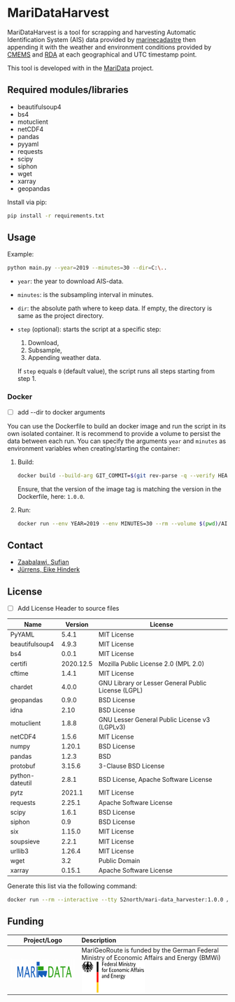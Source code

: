 # MariDataHarvest

MariDataHarvest is a tool for scrapping and harvesting Automatic Identification System (AIS) data provided by [marinecadastre](https://marinecadastre.gov/AIS/)
then appending it with the weather and environment conditions provided by [CMEMS](https://nrt.cmems-du.eu) and [RDA](rda.ucar.edu) at each geographical and UTC timestamp point.

This tool is developed with in the [MariData](https://www.maridata.org) project.


## Required modules/libraries

- beautifulsoup4
- bs4
- motuclient
- netCDF4
- pandas
- pyyaml
- requests
- scipy
- siphon
- wget
- xarray
- geopandas

Install via pip:

```sh
pip install -r requirements.txt
```


## Usage

Example:
```sh
python main.py --year=2019 --minutes=30 --dir=C:\..
```

- `year`: the year to download AIS-data.

- `minutes`: is the subsampling interval in minutes.

- `dir`: the absolute path where to keep data. If empty, the directory is same as the project directory.

- `step` (optional): starts the script at a specific step:

  1. Download,
  2. Subsample,
  3. Appending weather data.

  If `step` equals `0` (default value), the script runs all steps starting from step 1.


### Docker
- [ ] add --dir to docker arguments

You can use the Dockerfile to build an docker image and run the script in its own isolated container. It is recommend to provide a volume to persist the data between each run. You can specify the arguments `year` and `minutes` as environment variables when creating/starting the container:

1. Build:

   ```sh
   docker build --build-arg GIT_COMMIT=$(git rev-parse -q --verify HEAD) --build-arg BUILD_DATE=$(date -u +"%Y-%m-%dT%H:%M:%SZ") -t 52north/mari-data_harvester:1.0.0 .
   ```

   Ensure, that the version of the image tag is matching the version in the Dockerfile, here: `1.0.0`.

1. Run:

   ```sh
   docker run --env YEAR=2019 --env MINUTES=30 --rm --volume $(pwd)/AIS-data:/data --name=mari-data_harvester 52north/mari-data_harvester:1.0.0
   ```

## Contact
- [Zaabalawi, Sufian ](https://github.com/SufianZa)
- [Jürrens, Eike Hinderk](https://github.com/EHJ-52n)



## License

- [ ] Add License Header to source files

| Name            | Version   | License                                             |
|-----------------|-----------|-----------------------------------------------------|
| PyYAML          | 5.4.1     | MIT License                                         |
| beautifulsoup4  | 4.9.3     | MIT License                                         |
| bs4             | 0.0.1     | MIT License                                         |
| certifi         | 2020.12.5 | Mozilla Public License 2.0 (MPL 2.0)                |
| cftime          | 1.4.1     | MIT License                                         |
| chardet         | 4.0.0     | GNU Library or Lesser General Public License (LGPL) |
| geopandas       | 0.9.0     | BSD License                                         |
| idna            | 2.10      | BSD License                                         |
| motuclient      | 1.8.8     | GNU Lesser General Public License v3 (LGPLv3)       |
| netCDF4         | 1.5.6     | MIT License                                         |
| numpy           | 1.20.1    | BSD License                                         |
| pandas          | 1.2.3     | BSD                                                 |
| protobuf        | 3.15.6    | 3-Clause BSD License                                |
| python-dateutil | 2.8.1     | BSD License, Apache Software License                |
| pytz            | 2021.1    | MIT License                                         |
| requests        | 2.25.1    | Apache Software License                             |
| scipy           | 1.6.1     | BSD License                                         |
| siphon          | 0.9       | BSD License                                         |
| six             | 1.15.0    | MIT License                                         |
| soupsieve       | 2.2.1     | MIT License                                         |
| urllib3         | 1.26.4    | MIT License                                         |
| wget            | 3.2       | Public Domain                                       |
| xarray          | 0.15.1    | Apache Software License                             |

Generate this list via the following command:

```sh
docker run --rm --interactive --tty 52north/mari-data_harvester:1.0.0 /bin/bash -c "pip install --no-warn-script-location --no-cache-dir pip-licenses > /dev/null && .local/bin/pip-licenses -f markdown"
```



## Funding

| Project/Logo | Description |
| :-------------: | :------------- |
| [<img alt="MariData" align="middle" width="267" height="50" src="./img/maridata_logo.png"/>](https://www.maridata.org/) | MariGeoRoute is funded by the German Federal Ministry of Economic Affairs and Energy (BMWi)[<img alt="BMWi" align="middle" width="144" height="72" src="./img/bmwi_logo_en.png"/>](https://www.bmvi.de/) |
